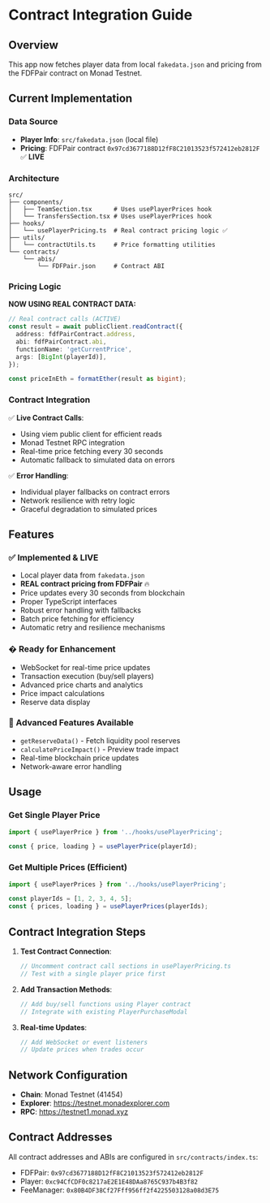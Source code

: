# Contract Integration Guide

## Overview
This app now fetches player data from local `fakedata.json` and pricing from the FDFPair contract on Monad Testnet.

## Current Implementation

### Data Source
- **Player Info**: `src/fakedata.json` (local file)
- **Pricing**: FDFPair contract `0x97cd3677188D12fF8C21013523f572412eb2812F` ✅ **LIVE**

### Architecture

```
src/
├── components/
│   ├── TeamSection.tsx      # Uses usePlayerPrices hook
│   └── TransfersSection.tsx # Uses usePlayerPrices hook
├── hooks/
│   └── usePlayerPricing.ts  # Real contract pricing logic ✅
├── utils/
│   └── contractUtils.ts     # Price formatting utilities
└── contracts/
    └── abis/
        └── FDFPair.json     # Contract ABI
```

### Pricing Logic

**NOW USING REAL CONTRACT DATA:**

```typescript
// Real contract calls (ACTIVE)
const result = await publicClient.readContract({
  address: fdfPairContract.address,
  abi: fdfPairContract.abi,
  functionName: 'getCurrentPrice',
  args: [BigInt(playerId)],
});

const priceInEth = formatEther(result as bigint);
```

### Contract Integration

✅ **Live Contract Calls**:
- Using viem public client for efficient reads
- Monad Testnet RPC integration
- Real-time price fetching every 30 seconds
- Automatic fallback to simulated data on errors

✅ **Error Handling**:
- Individual player fallbacks on contract errors
- Network resilience with retry logic
- Graceful degradation to simulated prices

## Features

### ✅ Implemented & LIVE
- Local player data from `fakedata.json`
- **REAL contract pricing from FDFPair** 🔥
- Price updates every 30 seconds from blockchain
- Proper TypeScript interfaces
- Robust error handling with fallbacks
- Batch price fetching for efficiency
- Automatic retry and resilience mechanisms

### � Ready for Enhancement
- WebSocket for real-time price updates
- Transaction execution (buy/sell players)
- Advanced price charts and analytics
- Price impact calculations
- Reserve data display

### 🚀 Advanced Features Available
- `getReserveData()` - Fetch liquidity pool reserves
- `calculatePriceImpact()` - Preview trade impact
- Real-time blockchain price updates
- Network-aware error handling

## Usage

### Get Single Player Price
```typescript
import { usePlayerPrice } from '../hooks/usePlayerPricing';

const { price, loading } = usePlayerPrice(playerId);
```

### Get Multiple Prices (Efficient)
```typescript
import { usePlayerPrices } from '../hooks/usePlayerPricing';

const playerIds = [1, 2, 3, 4, 5];
const { prices, loading } = usePlayerPrices(playerIds);
```

## Contract Integration Steps

1. **Test Contract Connection**:
   ```typescript
   // Uncomment contract call sections in usePlayerPricing.ts
   // Test with a single player price first
   ```

2. **Add Transaction Methods**:
   ```typescript
   // Add buy/sell functions using Player contract
   // Integrate with existing PlayerPurchaseModal
   ```

3. **Real-time Updates**:
   ```typescript
   // Add WebSocket or event listeners
   // Update prices when trades occur
   ```

## Network Configuration

- **Chain**: Monad Testnet (41454)
- **Explorer**: https://testnet.monadexplorer.com
- **RPC**: https://testnet1.monad.xyz

## Contract Addresses

All contract addresses and ABIs are configured in `src/contracts/index.ts`:
- FDFPair: `0x97cd3677188D12fF8C21013523f572412eb2812F`
- Player: `0xc94CfCDF0c8217aE2E1E48DAa8765C937b4B3f82`
- FeeManager: `0x80B4DF38Cf27Fff956ff2f4225503128a08d3E75`
